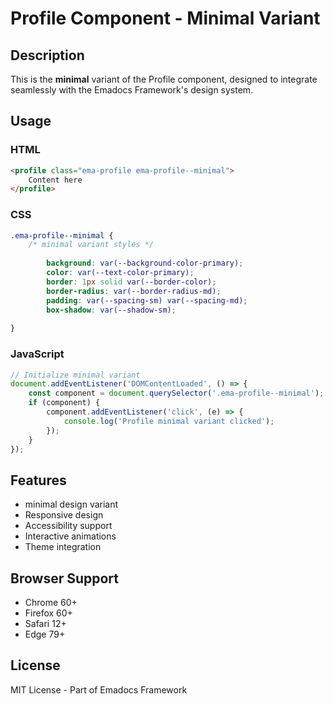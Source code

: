 # Profile Component - Minimal Variant

## Description
This is the **minimal** variant of the Profile component, designed to integrate seamlessly with the Emadocs Framework's design system.

## Usage

### HTML
```html
<profile class="ema-profile ema-profile--minimal">
    Content here
</profile>
```

### CSS
```css
.ema-profile--minimal {
    /* minimal variant styles */
    
        background: var(--background-color-primary);
        color: var(--text-color-primary);
        border: 1px solid var(--border-color);
        border-radius: var(--border-radius-md);
        padding: var(--spacing-sm) var(--spacing-md);
        box-shadow: var(--shadow-sm);
    
}
```

### JavaScript
```javascript
// Initialize minimal variant
document.addEventListener('DOMContentLoaded', () => {
    const component = document.querySelector('.ema-profile--minimal');
    if (component) {
        component.addEventListener('click', (e) => {
            console.log('Profile minimal variant clicked');
        });
    }
});
```

## Features
- minimal design variant
- Responsive design
- Accessibility support
- Interactive animations
- Theme integration

## Browser Support
- Chrome 60+
- Firefox 60+
- Safari 12+
- Edge 79+

## License
MIT License - Part of Emadocs Framework
